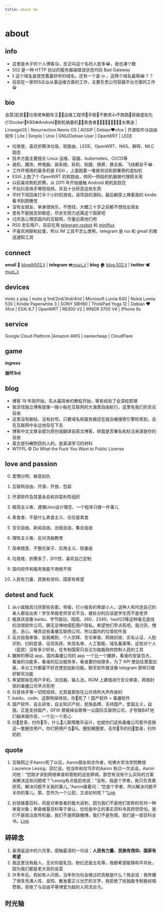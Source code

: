 ```yaml
---
title: about me
---
```


# about

## info

- 这里是木子的个人博客😘，反正叫这个名的人挺多😂，我也凑个数
- 502 是一种 HTTP 协议的服务器端错误状态代码 Bad Gateway
- li 这个域名是我觉着最好听的域名，还有一个是 io ，这两个域名最萌😂？？
- 目前在一家955企业从事运维方面的工作，主要负责公司容器平台方面的工作😀

## bio

韭菜|屁民🤦‍♂️垃圾佬🛠️翻车王🚐😫运维工程师🔧手稳💪不删库👍不跑路🏃容器虚拟化📦Docker🐳K8S☸️Android📳刷机搞~~基~~机📱📲素食者🍇🍈🍉🍊🍋🍌🍍🍎🍏水果迷 | LineageOS | Resurrection Remix OS | AOSIP | Debian❤xfce | 开源软件😘自由软件 | Lite | Simple | Unix | GNU/Debian User | OpenWRT | LEDE

- 垃圾佬，喜欢折腾洋垃圾、软路由、LEDE、OpenWRT、NAS、群晖、MLC 固态
- 技术方面主要擅长 Linux 运维、容器、kubernetes、CI/CD等
- 装机、魔改、修电脑、装系统、拆机、贴膜、换屏、换主板、飞线都会干😂
- 工作环境用的最多的是 ESXi ，上面跑着一堆做测试和部署用的虚拟机
- ESXi 上跑了个 OpenWRT 的软路由，供同一网段的机器做代理网关用
- 以前喜欢刷机折腾，从 2011 年开始接触 Android 刷机到现在
- 不玩抖音快手等短视频，并且十分厌恶这些东西
- 平时下班回来打半个小时的游戏，读项目的源码，最后躺穿上捧着我的 kindle 看书到困睡觉
- 没有女朋友、单身很快乐、不想找、大概三十岁之前都不想找女朋友
- 患有不能脱支抑郁症，尽余生努力逃离这个国家吧
- 讨厌恶心憎恶国内的互联网，尽量远离他们吧
- RSS 忠实用户，目前在用 [telegram rssbot](https://github.com/iovxw/rssbot) 和 [miniflux](https://github.com/miniflux/miniflux) 
- 不喜欢闲聊和扯蛋，所以 IM 工具不怎么使用，telegram 是 rss 和 gmail 的推送通知工具

## connect

**email** 📧 [blog@502.li](mailto:blog#502.li)  |  **telegram** ☎️[muzi_ii](https://telegram.me/muzi_li)  |  **blog** 🏠 [blog.502.li](https://blog.502.li) | **twitter** 🕊[muzi_ii](https://twitter.com/muzi_ii)

## devices

moto z play | moto g 1nd/2nd/3nd/4nd | Microsoft Lumia 640 | Nokia Lumia 530 | Kindle Paperwhite 3 | SONY SBH60 | ThinkPad Yoga 12 | Debian ♥ Xfce | ESXi 6.7 | OpenWRT | R6300 V2 | WNDR 3700 V4 | iPhone 6s 

## service

Google Cloud Platform‎ |Amazon AWS | namecheap | CloudFlare

## game

**ingress**

**崩坏3rd** 

## blog

- 博客 19 年刚开始，先从最简单的教程开始，等有经验了会深挖原理
- 我坚信独立博客就像一艘小船在互联网的大海里自由航行，这里有我们的言论自由
- 这里没有删帖、没有封号。只要域名和服务器还在就会被搜索引擎检索到，会在互联网中永远地存在下去
- 博客中文文章全部为原创或翻译自英文博客，转载是否署名和标注来源是你的自由
- 英文是~~引用~~剽窃别人的，是英语学习的材料
- WTFPL © Do What the Fuck You Want to Public License

## love and passion

0. 爱憎分明、嫉恶如仇

1. 互联网自由、开源、开放、包容
2. 开源软件及其基金会和非盈利性组织
3. 精简主义者、遵循Unix设计理念、一个程序只做一件事儿
4. 素食者、不是什么素食主义、仅仅是素食
5. 言论自由、新闻自由、出版自由、集会自由
6. 理性主义者、反对洗脑教育
7. 简单随意、不整花架子、实用主义、轻量级
8. 垃圾佬、折腾多了、DIY控、喜欢自己定制
9. 国内软件和服务我能不用绝不用
10. 人民有力量、民族有信仰、国家有希望

## detest and fuck

1. 从小就极其讨厌那些告密，举报，打小报告的卑鄙小人，这种人有时连自己的亲人都会出卖！学生举报老师言论不当，被处分的应该是学生而不是老师
2. 极其厌恶像 baidu、字节跳动、陌陌、360、2345、hao123等这种毫无底线的流氓软件公司，肆无忌惮地侵犯用户隐私。希望他们早点死吧。我讨厌、憎恶、恶心、唾弃这些毒瘤互联网公司，所以国内的垃圾软件我
3. 反对自我审查、自我阉割、个人崇拜、言论审查、网络封锁、实名认证、人脸识别、扫码登录、征信系统、失信名单、人工智能、域名备案等，这些对个人（屁民）没有多少好处，在专制国家只会沦为独裁政府控制人民的工具
4. 臃肿的移动 app，国内毒瘤公司的 app 一个比一个臃肿，看谁的安装包大，看谁的功能多，看谁的后台服务多，看谁要的权限多，为了 KPI 使劲往里面加屎，本分工作都最不好还使劲加新功能。聊天软件就该像 telegram 那样只做好聊天功能
5. 希望那些在用户手机，浏览器，输入法，ROM 上建墙进行言论审查，网络封锁的毒瘤公司早点死吧
6. 抖音快手等一切短视频，尤其是那些在公共场所大声外放的
7. baidu、csdn、这群狗屎体验，你🐎死了！国产软件 = 毒瘤软件
8. 国产软件，自主研发，自主知识产权，民族品牌，支持国产，爱国主义，战狼。正是支持国产，GFW 屏蔽掉谷歌等一众国际互联网公司，才导致BAT他们越来越作恶，一个比一个恶心
9. 扫🐴登录，扫你🐴币，什么🐔儿智障撒币设计，也就你们这些毒瘤公司爱作恶搞这一套圈住用户。你们把用户当🐷吗，圈到猪圈里，去你🐴币的扫🐴登录，扫你奶奶

## quote

1. 互联网之子Aaron死了以后，Aaron朋友和合作者，哈佛大学法学院教授Laurence Lessig，回忆说，他当年和仅15岁的Aaron 有过一次谈话。Aaron问他：“您刚才讲到网络审查和管制的这些弊病，那您有没有什么实际的方案来解决这些问题呢？”Lessig有点尴尬地说：“没有。我是个学者，我只负责做研究，解决问题不关我的事儿。”Aaron接着问：“您是个学者，所以解决问题不关你的事儿。那，您作为一个公民，又该如何呢？”[Link](https://coolshell.cn/articles/11928.html)

2. 封锁维基百科，将是对审查者的极大讽刺，因为我们不是他们宣称的任何一种审查对象；审查维基百科等于承认，恰恰是中立的事实资料令其担惊受怕。我们不是政治宣传机器，我们不是网路赌博，我们不是色情。我们是一部百科全书。[Link](https://zh.wikipedia.org/wiki/%E4%B8%AD%E5%9B%BD%E5%A4%A7%E9%99%86%E5%AF%B9%E7%BB%B4%E5%9F%BA%E5%AA%92%E4%BD%93%E7%9A%84%E5%B0%81%E9%94%81#%E5%90%89%E7%B1%B3%C2%B7%E5%A8%81%E7%88%BE%E5%A3%AB)

## 碎碎念

1. 香港返送中的六月里，感触最深的一句话：**人民有力量、民族有信仰、国家有希望**
2. 我这里没有敌人，无论你是乳包、粉红还是五毛等，我都希望能够和平共处，因为我们都是老大哥的韭菜
3. 许多年后，假如有人问我，当年你为社会做过的贡献是什么？我会说：我传播了很多充满人性、良知、散发着正义光芒的文字，我拒绝了给独裁专制极权唱赞歌，拒绝了与自由平等博爱为敌的人同流合污。

## 时光轴